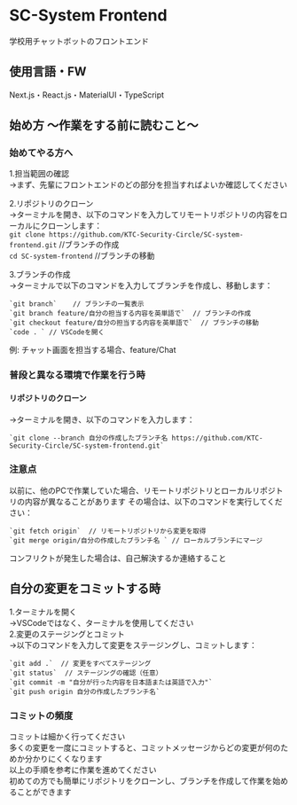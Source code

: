 # SC-System Frontend
学校用チャットボットのフロントエンド
## 使用言語・FW
Next.js・React.js・MaterialUI・TypeScript

## 始め方 〜作業をする前に読むこと〜

### 始めてやる方へ

1.担当範囲の確認  
->まず、先輩にフロントエンドのどの部分を担当すればよいか確認してください  

2.リポジトリのクローン  
->ターミナルを開き、以下のコマンドを入力してリモートリポジトリの内容をローカルにクローンします：  
`git clone https://github.com/KTC-Security-Circle/SC-system-frontend.git` //ブランチの作成  
`cd SC-system-frontend` //ブランチの移動

3.ブランチの作成  
->ターミナルで以下のコマンドを入力してブランチを作成し、移動します：  
```
`git branch`    // ブランチの一覧表示  
`git branch feature/自分の担当する内容を英単語で`  // ブランチの作成  
`git checkout feature/自分の担当する内容を英単語で`  // ブランチの移動  
`code . ` // VSCodeを開く
```
例: チャット画面を担当する場合、feature/Chat

### 普段と異なる環境で作業を行う時 
#### リポジトリのクローン  
->ターミナルを開き、以下のコマンドを入力します：  
```
`git clone --branch 自分の作成したブランチ名 https://github.com/KTC-Security-Circle/SC-system-frontend.git`
```
### 注意点  
以前に、他のPCで作業していた場合、リモートリポジトリとローカルリポジトリの内容が異なることがあります
その場合は、以下のコマンドを実行してください：  
```
`git fetch origin`  // リモートリポジトリから変更を取得  
`git merge origin/自分の作成したブランチ名 ` // ローカルブランチにマージ
```
コンフリクトが発生した場合は、自己解決するか連絡すること 

## 自分の変更をコミットする時  
1.ターミナルを開く  
->VSCodeではなく、ターミナルを使用してください  
2.変更のステージングとコミット  
->以下のコマンドを入力して変更をステージングし、コミットします：  
```
`git add .`  // 変更をすべてステージング  
`git status`  // ステージングの確認（任意）  
`git commit -m "自分が行った内容を日本語または英語で入力"`  
`git push origin 自分の作成したブランチ名`
```
### コミットの頻度  
コミットは細かく行ってください  
多くの変更を一度にコミットすると、コミットメッセージからどの変更が何のためか分かりにくくなります  
以上の手順を参考に作業を進めてください  
初めての方でも簡単にリポジトリをクローンし、ブランチを作成して作業を始めることができます

